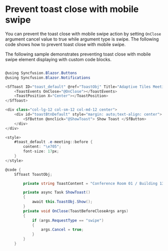 # Prevent toast close with mobile swipe

You can prevent the toast close with mobile swipe action by setting `OnClose` argument cancel value to true while argument type is swipe. The following code shows how to prevent toast close with mobile swipe.

The following sample demonstrates preventing toast close with mobile swipe element displaying with custom code blocks.

```csharp

@using Syncfusion.Blazor.Buttons
@using Syncfusion.Blazor.Notifications

<SfToast ID="toast_default" @ref="ToastObj" Title="Adaptive Tiles Meeting" Content="@ToastContent">
    <ToastEvents OnClose="@OnClose"></ToastEvents>
    <ToastPosition X="Center"></ToastPosition>
</SfToast>

<div class="col-lg-12 col-sm-12 col-md-12 center">
    <div id="toastBtnDefault" style="margin: auto;text-align: center">
        <SfButton @onclick="@ShowToast"> Show Toast </SfButton>
    </div>
</div>

<style>
    #toast_default .e-meeting::before {
        content: "\e705";
        font-size: 17px;
    }
</style>

@code {
    SfToast ToastObj;

        private string ToastContent = "Conference Room 01 / Building 135 10:00 AM-10:30 AM";

        private async Task ShowToast()
        {
            await this.ToastObj.Show();
        }
        private void OnClose(ToastBeforeCloseArgs args)
        {
            if (args.RequestType == "swipe")
            {
                args.Cancel = true;
            }
        }
    }


```